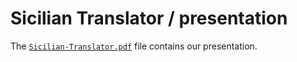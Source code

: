 # Sicilian Translator / presentation

The [`Sicilian-Translator.pdf`](./Sicilian-Translator.pdf) file contains our presentation.
